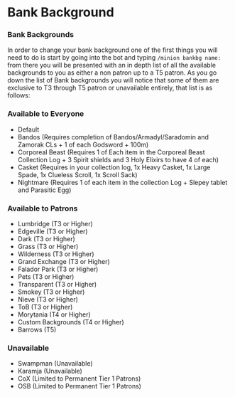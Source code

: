 # Bank Background

### Bank Backgrounds

In order to change your bank background one of the first things you will need to do is start by going into the bot and typing `/minion bankbg name:` from there you will be presented with an in depth list of all the available backgrounds to you as either a non patron up to a T5 patron.  As you go down the list of Bank backgrounds you will notice that some of them are exclusive to T3 through T5 patron or unavailable entirely, that list is as follows:

### Available to Everyone

* Default&#x20;
* Bandos (Requires completion of Bandos/Armadyl/Saradomin and Zamorak CLs + 1 of each Godsword + 100m)
* Corporeal Beast (Requires 1 of Each item in the Corporeal Beast Collection Log + 3 Spirit shields and 3 Holy Elixirs to have 4 of each)
* Casket (Requires in your collection log, 1x Heavy Casket, 1x Large Spade, 1x Clueless Scroll, 1x Scroll Sack)
* Nightmare (Requires 1 of each item in the collection Log + Slepey tablet and Parasitic Egg)

### Available to Patrons

* Lumbridge (T3 or Higher)
* Edgeville (T3 or Higher)
* Dark (T3 or Higher)
* Grass (T3 or Higher)
* Wilderness (T3 or Higher)
* Grand Exchange (T3 or Higher)
* Falador Park (T3 or Higher)
* Pets (T3 or Higher)
* Transparent (T3 or Higher)
* Smokey (T3 or Higher)
* Nieve (T3 or Higher)
* ToB (T3 or Higher)
* Morytania (T4 or Higher)
* Custom Backgrounds (T4 or Higher)
* Barrows (T5)

### Unavailable&#x20;

* Swampman (Unavailable)
* Karamja (Unavailable)
* CoX (Limited to Permanent Tier 1 Patrons)
* OSB (Limited to Permanent Tier 1 Patrons)

